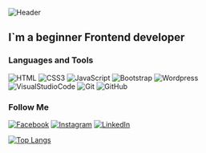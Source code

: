 ![Header](https://github.com/W3RGY/W3RGY/blob/main/assets/download%20.gif)

## I`m a beginner Frontend developer

### Languages and Tools
![HTML](https://img.shields.io/badge/-HTML5-18003C?style=for-the-badge&logo=HTML5)
![CSS3](https://img.shields.io/badge/-CSS3-18003C?style=for-the-badge&logo=CSS3&logoColor=254BDD)
![JavaScript](https://img.shields.io/badge/-JavaScript-18003C?style=for-the-badge&logo=JavaScript)
![Bootstrap](https://img.shields.io/badge/-Bootstrap-18003C?style=for-the-badge&logo=Bootstrap)
![Wordpress](https://img.shields.io/badge/-Wordpress-18003C?style=for-the-badge&logo=Wordpress)
![VisualStudioCode](https://img.shields.io/badge/-VScode-18003C?style=for-the-badge&logo=VisualStudioCode)
![Git](https://img.shields.io/badge/-Git-18003C?style=for-the-badge&logo=Git)
![GitHub](https://img.shields.io/badge/-GitHub-18003C?style=for-the-badge&logo=GitHub)

### Follow Me
[![Facebook](https://img.shields.io/badge/-Facebook-18003C?style=for-the-badge&logo=Facebook)](https://www.facebook.com/profile.php?id=100000730843835)
[![Instagram](https://img.shields.io/badge/-Instagram-18003C?style=for-the-badge&logo=Instagram)](https://www.instagram.com/w3rgy/)
[![LinkedIn](https://img.shields.io/badge/-LinkedIn-18003C?style=for-the-badge&logo=LinkedIn&logoColor=0A66C2)](https://www.linkedin.com/in/dima-osenkov-191b81246/)

[![Top Langs](https://github-readme-stats.vercel.app/api/top-langs/?username=W3RGY&layout=compact)](https://github.com/W3RGY/github-readme-stats)

